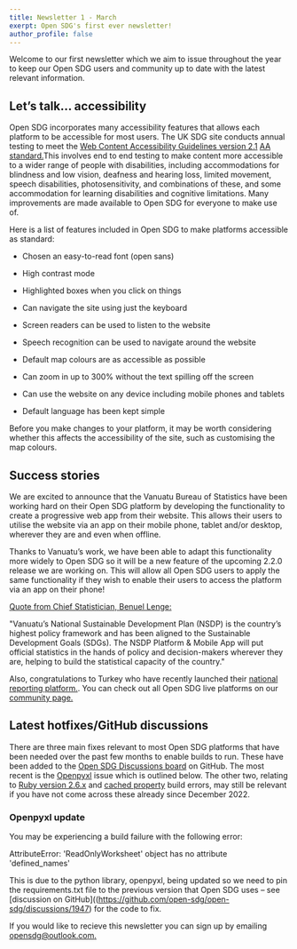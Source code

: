 ```yaml
---
title: Newsletter 1 - March
exerpt: Open SDG's first ever newsletter!
author_profile: false
---
```


Welcome to our first newsletter which we aim to issue throughout the year to keep our Open SDG users and community up to date with the latest relevant information. 

## Let’s talk... accessibility 

Open SDG incorporates many accessibility features that allows each platform to be accessible for most users. The UK SDG site conducts annual testing to meet the [Web Content Accessibility Guidelines version 2.1](https://www.w3.org/TR/WCAG21/) [AA standard.](https://digitalaccessibilitycentre.org/index.php/ons-sustainable-development-goals/)This involves end to end testing to make content more accessible to a wider range of people with disabilities, including accommodations for blindness and low vision, deafness and hearing loss, limited movement, speech disabilities, photosensitivity, and combinations of these, and some accommodation for learning disabilities and cognitive limitations. Many improvements are made available to Open SDG for everyone to make use of. 

 

Here is a list of features included in Open SDG to make platforms accessible as standard: 

* Chosen an easy-to-read font (open sans) 

* High contrast mode  

* Highlighted boxes when you click on things  

* Can navigate the site using just the keyboard  

* Screen readers can be used to listen to the website  

* Speech recognition can be used to navigate around the website  

* Default map colours are as accessible as possible  

* Can zoom in up to 300% without the text spilling off the screen  

* Can use the website on any device including mobile phones and tablets 

* Default language has been kept simple 

 

Before you make changes to your platform, it may be worth considering whether this affects the accessibility of the site, such as customising the map colours. 

 

## Success stories 

We are excited to announce that the Vanuatu Bureau of Statistics have been working hard on their Open SDG platform by developing the functionality to create a progressive web app from their website. This allows their users to utilise the website via an app on their mobile phone, tablet and/or desktop, wherever they are and even when offline.  

 

Thanks to Vanuatu’s work, we have been able to adapt this functionality more widely to Open SDG so it will be a new feature of the upcoming 2.2.0 release we are working on. This will allow all Open SDG users to apply the same functionality if they wish to enable their users to access the platform via an app on their phone!  

 

<ins>Quote from Chief Statistician, Benuel Lenge:</ins>

"Vanuatu’s National Sustainable Development Plan (NSDP) is the country’s highest policy framework and has been aligned to the Sustainable Development Goals (SDGs). The NSDP Platform & Mobile App will put official statistics in the hands of policy and decision-makers wherever they are, helping to build the statistical capacity of the country." 

 

Also, congratulations to Turkey who have recently launched their [national reporting platform.](https://sdg.tuik.gov.tr/). You can check out all Open SDG live platforms on our [community page.](https://open-sdg.org/community) 

 

## Latest hotfixes/GitHub discussions 

There are three main fixes relevant to most Open SDG platforms that have been needed over the past few months to enable builds to run. These have been added to the [Open SDG Discussions board](https://github.com/open-sdg/open-sdg/discussions) on GitHub. The most recent is the [Openpyxl](https://github.com/open-sdg/open-sdg/discussions) issue which is outlined below. The other two, relating to [Ruby version 2.6.x](https://github.com/open-sdg/open-sdg/discussions/1884) and [cached property](https://github.com/open-sdg/open-sdg/discussions/1923) build errors, may still be relevant if you have not come across these already since December 2022. 

 

### Openpyxl update 

You may be experiencing a build failure with the following error:  

 

AttributeError: 'ReadOnlyWorksheet' object has no attribute 'defined_names'  

 

This is due to the python library, openpyxl, being updated so we need to pin the requirements.txt file to the previous version that Open SDG uses – see [discussion on GitHub]((https://github.com/open-sdg/open-sdg/discussions/1947) for the code to fix.



 If you would like to recieve this newsletter you can sign up by emailing [opensdg@outlook.com.](opensdg@outlook.com)
